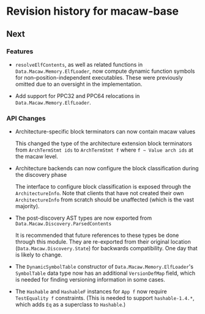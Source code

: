# Revision history for macaw-base

## Next

### Features

- `resolveElfContents`, as well as related functions in
  `Data.Macaw.Memory.ElfLoader`, now compute dynamic function symbols for
  non–position-independent executables. These were previously omitted due to
  an oversight in the implementation.

- Add support for PPC32 and PPC64 relocations in `Data.Macaw.Memory.ElfLoader`.

### API Changes

- Architecture-specific block terminators can now contain macaw values

  This changed the type of the architecture extension block terminators from `ArchTermStmt ids` to `ArchTermStmt f` where `f ~ Value arch ids` at the macaw level.

- Architecture backends can now configure the block classification during the discovery phase

  The interface to configure block classification is exposed through the `ArchitectureInfo`. Note that clients that have not created their own `ArchitectureInfo` from scratch should be unaffected (which is the vast majority).

- The post-discovery AST types are now exported from `Data.Macaw.Discovery.ParsedContents`

  It is recommended that future references to these types be done through this module. They are re-exported from their original location (`Data.Macaw.Discovery.State`) for backwards compatibility. One day that is likely to change.

- The `DynamicSymbolTable` constructor of `Data.Macaw.Memory.ElfLoader`'s
  `SymbolTable` data type now has an additional `VersionDefMap` field, which is
  needed for finding versioning information in some cases.

- The `Hashable` and `HashableF` instances for `App f` now require
  `TestEquality f` constraints. (This is needed to support `hashable-1.4.*`,
  which adds `Eq` as a superclass to `Hashable`.)
